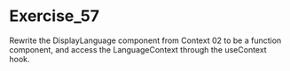 # Exercise_57

Rewrite the DisplayLanguage component from Context 02 to be a function component, and access the LanguageContext through the useContext hook.
